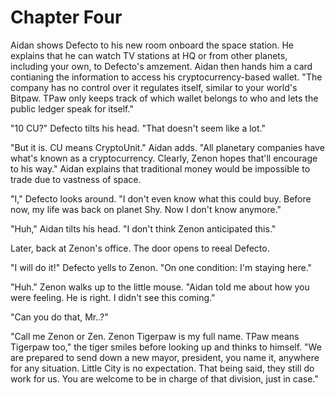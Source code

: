 # Chapter Four

Aidan shows Defecto to his new room onboard the space station. He explains that he can watch TV stations at HQ or from other planets, including your own, to Defecto's amzement. Aidan then hands him a card contianing the information to access his cryptocurrency-based wallet. "The company has no control over it regulates itself, similar to your world's Bitpaw. TPaw only keeps track of which wallet belongs to who and lets the public ledger speak for itself."

"10 CU?" Defecto tilts his head. "That doesn't seem like a lot."

"But it is. CU means CryptoUnit." Aidan adds. "All planetary companies have what's known as a cryptocurrency. Clearly, Zenon hopes that'll encourage to his way." Aidan explains that traditional money would be impossible to trade due to vastness of space.

"I," Defecto looks around. "I don't even know what this could buy. Before now, my life was back on planet Shy. Now I don't know anymore."

"Huh," Aidan tilts his head. "I don't think Zenon anticipated this."

Later, back at Zenon's office. The door opens to reeal Defecto.

"I will do it!" Defecto yells to Zenon. "On one condition: I'm staying here."

"Huh." Zenon walks up to the little mouse. "Aidan told me about how you were feeling. He is right. I didn't see this coming."

"Can you do that, Mr..?"

"Call me Zenon or Zen. Zenon Tigerpaw is my full name. TPaw means Tigerpaw too," the tiger smiles before looking up and thinks to himself. "We are prepared to send down a new mayor, president, you name it, anywhere for any situation. Little City is no expectation. That being said, they still do work for us. You are welcome to be in charge of that division, just in case."


